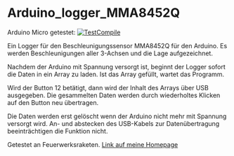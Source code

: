 # Arduino_logger_MMA8452Q

Arduino Micro getestet: [![TestCompile](https://github.com/dewomser/Arduino_logger_MMA8452Q/workflows/TestCompile/badge.svg)](https://github.com/dewomser/Arduino_logger_MMA8452Q/actions)


Ein Logger für den Beschleunigungssensor MMA8452Q für den Arduino.
Es werden Beschleunigungen aller 3-Achsen und die Lage aufgezeichnet.  

Nachdem der Arduino mit Spannung versorgt ist, beginnt der Logger sofort die Daten in ein Array zu laden.
Ist das Array gefüllt, wartet das Programm.

Wird der Button 12 betätigt, dann wird der Inhalt des Arrays über USB ausgegeben.
Die gesammelten Daten werden durch wiederholtes Klicken auf den Button neu übertragen.

Die Daten werden erst gelöscht wenn der Arduino nicht mehr mit Spannung versorgt wird.
An- und abstecken des USB-Kabels zur Datenübertragung beeinträchtigen die Funktion nicht.  

Getestet an Feuerwerksraketen. [Link auf meine Homepage](https://nc.xn--stefan-hhn-lcb.de/sites/spatzenbrett/sub/rakete-accelerometer)
